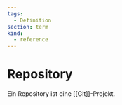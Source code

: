 ```yaml
---
tags:
  - Definition
section: term
kind:
  - reference
---
```


# Repository

Ein Repository ist eine [[Git]]-Projekt.
